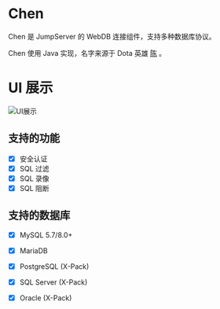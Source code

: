 # Chen

Chen 是 JumpServer 的 WebDB 连接组件，支持多种数据库协议。

Chen 使用 Java 实现，名字来源于 Dota 英雄 [陈](https://www.dota2.com/hero/chen) 。

# UI 展示

![UI展示](https://download.jumpserver.org/images/chen.png)


## 支持的功能

- [x] 安全认证
- [x] SQL 过滤
- [x] SQL 录像
- [x] SQL 阻断

## 支持的数据库

- [x] MySQL 5.7/8.0+
- [x] MariaDB
- [x] PostgreSQL (X-Pack)
- [x] SQL Server (X-Pack)
- [x] Oracle (X-Pack)

